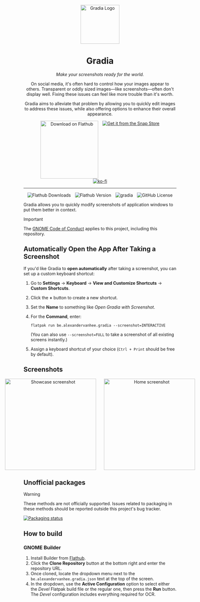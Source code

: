 <p align="center">
  <img src="data/icons/hicolor/scalable/apps/be.alexandervanhee.gradia.svg" alt="Gradia Logo" height="128">
</p>

<h1 align="center">Gradia</h1>
<p align="center"><em>Make your screenshots ready for the world.</em></p>

<p align="center">
  On social media, it's often hard to control how your images appear to others.
  Transparent or oddly sized images—like screenshots—often don't display well.
  Fixing these issues can feel like more trouble than it's worth.
</p>

<p align="center">
  Gradia aims to alleviate that problem by allowing you to quickly edit images to address these issues,
  while also offering options to enhance their overall appearance.
</p>

<div align="center">
  <div style="display: flex; flex-wrap: wrap; justify-content: center; gap: 1em;">
    <a href="https://flathub.org/apps/be.alexandervanhee.gradia">
      <img width="190" alt="Download on Flathub" src="https://flathub.org/api/badge?locale=en" />
    </a>
    <a href="https://snapcraft.io/gradia">
      <img alt="Get it from the Snap Store" src="https://snapcraft.io/en/dark/install.svg" />
    </a>
  </div>
</div>

<div align="center">
    <a href="https://ko-fi.com/alexandervanhee">
        <img src="https://ko-fi.com/img/githubbutton_sm.svg" alt="ko-fi">
    </a>
</div>

---
<p align="center" style="display: flex; justify-content: center; gap: 1em; flex-wrap: wrap;">
  <img alt="Flathub Downloads" src="https://img.shields.io/flathub/downloads/be.alexandervanhee.gradia?logoColor=%234ec9a2&label=Flathub%20installs" />
  <img alt="Flathub Version" src="https://img.shields.io/flathub/v/be.alexandervanhee.gradia?label=Flathub%20version" />
  <img alt="gradia" src="https://snapcraft.io/gradia/badge.svg" />
  <img alt="GitHub License" src="https://img.shields.io/github/license/AlexanderVanhee/Gradia" />
</p>


Gradia allows you to quickly modify screenshots of application windows to put them better in context.

> [!IMPORTANT]
> The [GNOME Code of Conduct](https://conduct.gnome.org) applies to this project, including this repository.
## Automatically Open the App After Taking a Screenshot

If you'd like Gradia to **open automatically** after taking a screenshot, you can set up a custom keyboard shortcut:

1. Go to **Settings** → **Keyboard** → **View and Customize Shortcuts** → **Custom Shortcuts**.
2. Click the **+** button to create a new shortcut.
3. Set the **Name** to something like *Open Gradia with Screenshot*.
4. For the **Command**, enter:

   ```
   flatpak run be.alexandervanhee.gradia --screenshot=INTERACTIVE
   ```
   (You can also use `--screenshot=FULL` to take a screenshot of all existing screens instantly.)
5. Assign a keyboard shortcut of your choice (`Ctrl + Print` should be free by default).

## Screenshots

<div align="center" style="display: flex; justify-content: center; align-items: center; gap: 5%;">
  <img src="screenshots/showcase.png" alt="Showcase screenshot" style="height:300px; object-fit: contain;">
  <img src="screenshots/home.png" alt="Home screenshot" style="height:300px; object-fit: contain;">
</div>


## Unofficial packages
> [!WARNING]
> These methods are not officially supported. Issues related to packaging in these methods should be reported outside this project's bug tracker.

[![Packaging status](https://repology.org/badge/vertical-allrepos/gradia.svg?columns=3)](https://repology.org/project/gradia/versions)

## How to build

### GNOME Builder

1. Install Builder from [Flathub](https://flathub.org/apps/org.gnome.Builder).
2. Click the **Clone Repository** button at the bottom right and enter the repository URL.
3. Once cloned, locate the dropdown menu next to the `be.alexandervanhee.gradia.json` text at the top of the screen.
4. In the dropdown, use the **Active Configuration** option to select either the *Devel* Flatpak build file or the regular one, then press the **Run** button.
   The *Devel* configuration includes everything required for OCR.

